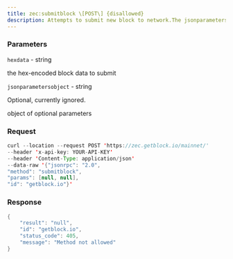 ```yaml
---
title: zec:submitblock \[POST\] {disallowed}
description: Attempts to submit new block to network.The jsonparametersobject parameter is currently ignored.
---
```


### Parameters


`hexdata` - string

the hex-encoded block data to submit

`jsonparametersobject` - string

Optional, currently ignored.

object of optional parameters

### Request

``` java
curl --location --request POST 'https://zec.getblock.io/mainnet/' 
--header 'x-api-key: YOUR-API-KEY' 
--header 'Content-Type: application/json' 
--data-raw '{"jsonrpc": "2.0",
"method": "submitblock",
"params": [null, null],
"id": "getblock.io"}'
```

###  Response

``` java
{
    "result": "null",
    "id": "getblock.io",
    "status_code": 405,
    "message": "Method not allowed"
}
```

